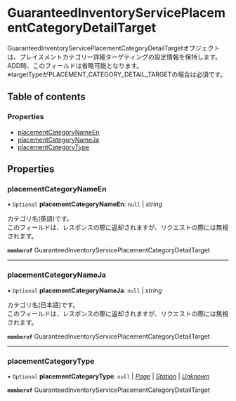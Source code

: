 # GuaranteedInventoryServicePlacementCategoryDetailTarget


<div lang=\"ja\"> GuaranteedInventoryServicePlacementCategoryDetailTargetオブジェクトは、プレイスメントカテゴリー詳細ターゲティングの設定情報を保持します。<br> ADD時、このフィールドは省略可能となります。<br> ※targetTypeがPLACEMENT_CATEGORY_DETAIL_TARGETの場合は必須です。 </div> 

## Table of contents

### Properties

- [placementCategoryNameEn](guaranteedinventoryserviceplacementcategorydetailtarget.md#placementcategorynameen)
- [placementCategoryNameJa](guaranteedinventoryserviceplacementcategorydetailtarget.md#placementcategorynameja)
- [placementCategoryType](guaranteedinventoryserviceplacementcategorydetailtarget.md#placementcategorytype)

## Properties

### placementCategoryNameEn

• `Optional` **placementCategoryNameEn**: ``null`` \| *string*

<div lang=\"ja\"> カテゴリ名(英語)です。<br> このフィールドは、レスポンスの際に返却されますが、リクエストの際には無視されます。 </div> 

**`memberof`** GuaranteedInventoryServicePlacementCategoryDetailTarget

___

### placementCategoryNameJa

• `Optional` **placementCategoryNameJa**: ``null`` \| *string*

<div lang=\"ja\"> カテゴリ名(日本語)です。<br> このフィールドは、レスポンスの際に返却されますが、リクエストの際には無視されます。 </div> 

**`memberof`** GuaranteedInventoryServicePlacementCategoryDetailTarget

___

### placementCategoryType

• `Optional` **placementCategoryType**: ``null`` \| [*Page*](./enums/guaranteedinventoryserviceplacementcategorytype.md#page) \| [*Station*](./enums/guaranteedinventoryserviceplacementcategorytype.md#station) \| [*Unknown*](./enums/guaranteedinventoryserviceplacementcategorytype.md#unknown)

**`memberof`** GuaranteedInventoryServicePlacementCategoryDetailTarget
